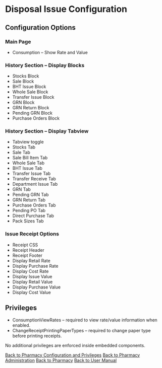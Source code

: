# Disposal Issue Configuration

## Configuration Options

### Main Page

* Consumption – Show Rate and Value

### History Section – Display Blocks

* Stocks Block
* Sale Block
* BHT Issue Block
* Whole Sale Block
* Transfer Issue Block
* GRN Block
* GRN Return Block
* Pending GRN Block
* Purchase Orders Block

### History Section – Display Tabview

* Tabview toggle
* Stocks Tab
* Sale Tab
* Sale Bill Item Tab
* Whole Sale Tab
* BHT Issue Tab
* Transfer Issue Tab
* Transfer Receive Tab
* Department Issue Tab
* GRN Tab
* Pending GRN Tab
* GRN Return Tab
* Purchase Orders Tab
* Pending PO Tab
* Direct Purchase Tab
* Pack Sizes Tab

### Issue Receipt Options

* Receipt CSS
* Receipt Header
* Receipt Footer
* Display Retail Rate
* Display Purchase Rate
* Display Cost Rate
* Display Issue Value
* Display Retail Value
* Display Purchase Value
* Display Cost Value

## Privileges

* ConsumptionViewRates – required to view rate/value information when enabled.
* ChangeReceiptPrintingPaperTypes – required to change paper type before printing receipts.

No additional privileges are enforced inside embedded components.

[Back to Pharmacy Configuration and Privileges](Pharmacy-Configuration-and-Privileges)
[Back to Pharmacy Administration](Pharmacy-Administration)
[Back to Pharmacy](Pharmacy)
[Back to User Manual](User-Manual)
